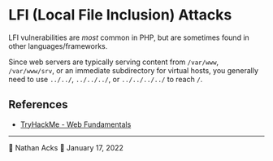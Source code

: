 # LFI (Local File Inclusion) Attacks

LFI vulnerabilities are *most* common in PHP, but are sometimes found in other languages/frameworks.

Since web servers are typically serving content from `/var/www`, `/var/www/srv`, or an immediate subdirectory for virtual hosts, you generally need to use `../../`, `../../../`, or `../../../../` to reach `/`.

## References

* [TryHackMe - Web Fundamentals](tryhackme-web-fundamentals.md)

- - - -

👤 Nathan Acks
📅 January 17, 2022
